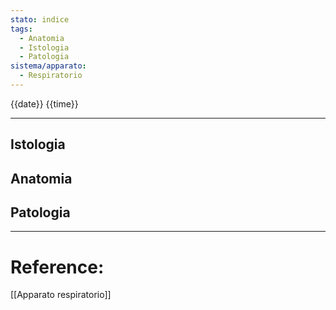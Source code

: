 ```yaml
---
stato: indice
tags:
  - Anatomia
  - Istologia
  - Patologia
sistema/apparato:
  - Respiratorio
---
```

{{date}} {{time}}

--- 


## Istologia
## Anatomia
## Patologia












--- 
# Reference:
[[Apparato respiratorio]]
